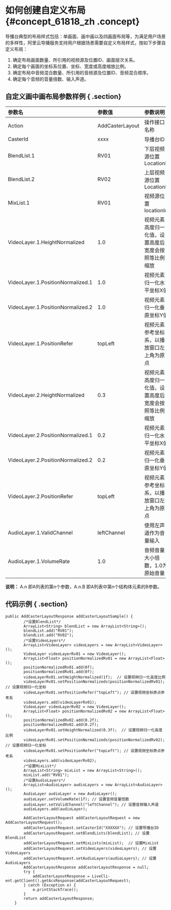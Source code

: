# 如何创建自定义布局 {#concept_61818_zh .concept}

导播台典型的布局样式包括：单画面、画中画以及四画面布局等，为满足用户场景的多样性，阿里云导播服务支持用户根据场景需要自定义布局样式，按如下步骤自定义布局：

1.  确定布局画面数量、所引用的视频源及位置ID、画面层次关系。
2.  确定每个画面的坐标系位置、坐标、宽度或高度缩放比例。
3.  确定布局中音频混合数量、所引用的音频源及位置ID、音频混合顺序。
4.  确定每个音频的音量倍数、输入声道。

## 自定义画中画布局参数样例 { .section}

|参数名|参数值|参数说明|
|:--|:--|:---|
|Action|AddCasterLayout|操作接口名称|
|CasterId|xxxx|导播台ID|
|BlendList.1|RV01|下层视频源位置LocationId|
|BlendList.2|RV02|上层视频源位置LocationId|
|MixList.1|RV01|视频源位置locationId|
|VideoLayer.1.HeightNormalized|1.0|视频元素高度归一化值，设置高度后宽度会按照等比例缩放|
|VideoLayer.1.PositionNormalized.1|1.0|视频元素归一化水平坐标X值|
|VideoLayer.1.PositionNormalized.2|1.0|视频元素归一化垂直坐标Y值|
|VideoLayer.1.PositionRefer|topLeft|视频元素参考坐标系，以播放窗口左上角为原点|
|VideoLayer.2.HeightNormalized|0.3|视频元素高度归一化值，设置高度后宽度会按照等比例缩放|
|VideoLayer.2.PositionNormalized.1|0.2|视频元素归一化水平坐标X值|
|VideoLayer.2.PositionNormalized.2|0.2|视频元素归一化垂直坐标Y值|
|VideoLayer.2.PositionRefer|topLeft|视频元素参考坐标系，以播放窗口左上角为原点|
|AudioLayer.1.ValidChannel|leftChannel|使用左声道作为音量输入|
|AudioLayer.1.VolumeRate|1.0|音频音量大小倍数，1.0为原始音量|

**说明：** A.n 即A列表的第n个参数，A.n.B 即A列表中第n个结构体元素的B参数。

## 代码示例 { .section}

```
public AddCasterLayoutResponse addCasterLayoutSample() {
		/*设置BlendList*/
		ArrayList<String> blendList = new ArrayList<String>();
		blendList.add("RV01");
		blendList.add("RV02");
		/*设置VideoLayers*/
		ArrayList<VideoLayer> videoLayers = new ArrayList<VideoLayer>();
		VideoLayer videoLayerRv01 = new VideoLayer();
		ArrayList<Float> positionNormalizedRv01 = new ArrayList<Float>();
		positionNormalizedRv01.add(0f);
		positionNormalizedRv01.add(0f);
		videoLayerRv01.setHeightNormalized(1f);  // 设置视频归一化高度比例
		videoLayerRv01.setPositionNormalizeds(positionNormalizedRv01); // 设置视频归一化坐标
		videoLayerRv01.setPositionRefer("topLeft"); // 设置视频坐标原点参考系
		videoLayers.add(videoLayerRv01);
		VideoLayer videoLayerRv02 = new VideoLayer();
		ArrayList<Float> positionNormalizedRv02 = new ArrayList<Float>();
		positionNormalizedRv02.add(0.2f);
		positionNormalizedRv02.add(0.2f);
		videoLayerRv01.setHeightNormalized(0.3f);  // 设置视频归一化高度比例
		videoLayerRv01.setPositionNormalizeds(positionNormalizedRv02); // 设置视频归一化坐标
		videoLayerRv01.setPositionRefer("topLeft"); // 设置视频坐标原点参考系
		videoLayers.add(videoLayerRv02);
		/*设置MixList*/
		ArrayList<String> mixList = new ArrayList<String>();
		mixList.add("RV01");
		/*设置AudioLayers*/
		ArrayList<AudioLayer> audioLayers = new ArrayList<AudioLayer>();
		AudioLayer audioLayer = new AudioLayer();
		audioLayer.setVolumeRate(1f); // 设置音频音量倍数
		audioLayer.setValidChannel("leftChannel"); // 设置音频输入声道
		audioLayers.add(audioLayer);

		AddCasterLayoutRequest addCasterLayoutRequest = new AddCasterLayoutRequest();
		addCasterLayoutRequest.setCasterId("XXXXXX"); // 设置导播台ID
		addCasterLayoutRequest.setBlendLists(blendList); // 设置BlendList
		addCasterLayoutRequest.setMixLists(mixList);  // 设置MixList
		addCasterLayoutRequest.setVideoLayers(videoLayers); // 设置VideoLayers
		addCasterLayoutRequest.setAudioLayers(audioLayers); // 设置AudioLayers
		AddCasterLayoutResponse addCasterLayoutResponse = null;
		try {
			addCasterLayoutResponse = LiveCli-ent.getClient().getAcsResponse(addCasterLayoutRequest);
		} catch (Exception e) {
			e.printStackTrace();
		}
		return addCasterLayoutResponse;
	}

```

